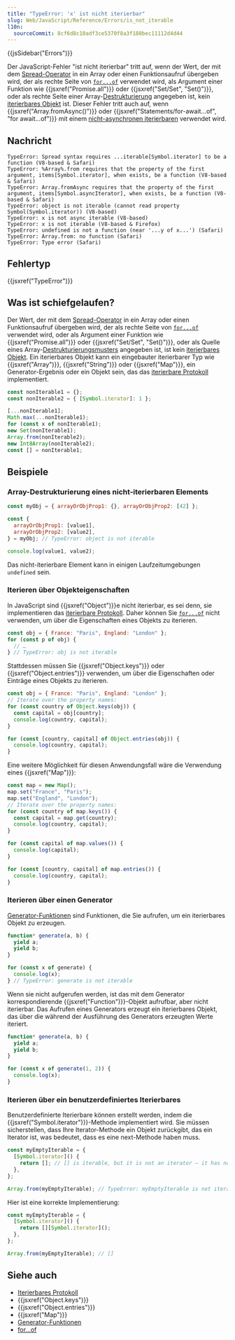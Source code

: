 ```yaml
---
title: "TypeError: 'x' ist nicht iterierbar"
slug: Web/JavaScript/Reference/Errors/is_not_iterable
l10n:
  sourceCommit: 8cf6d8c10adf3ce5370f8a3f180bec11112d4d44
---
```


{{jsSidebar("Errors")}}

Der JavaScript-Fehler "ist nicht iterierbar" tritt auf, wenn der Wert, der mit dem [Spread-Operator](/de/docs/Web/JavaScript/Reference/Operators/Spread_syntax) in ein Array oder einen Funktionsaufruf übergeben wird, der als rechte Seite von [`for...of`](/de/docs/Web/JavaScript/Guide/Loops_and_iteration#for...of_statement) verwendet wird, als Argument einer Funktion wie {{jsxref("Promise.all")}} oder {{jsxref("Set/Set", "Set()")}}, oder als rechte Seite einer Array-[Destrukturierung](/de/docs/Web/JavaScript/Reference/Operators/Destructuring) angegeben ist, kein [iterierbares Objekt](/de/docs/Web/JavaScript/Reference/Iteration_protocols) ist. Dieser Fehler tritt auch auf, wenn {{jsxref("Array.fromAsync()")}} oder {{jsxref("Statements/for-await...of", "for await...of")}} mit einem [nicht-asynchronen iterierbaren](/de/docs/Web/JavaScript/Reference/Iteration_protocols#the_async_iterator_and_async_iterable_protocols) verwendet wird.

## Nachricht

```plain
TypeError: Spread syntax requires ...iterable[Symbol.iterator] to be a function (V8-based & Safari)
TypeError: %Array%.from requires that the property of the first argument, items[Symbol.iterator], when exists, be a function (V8-based & Safari)
TypeError: Array.fromAsync requires that the property of the first argument, items[Symbol.asyncIterator], when exists, be a function (V8-based & Safari)
TypeError: object is not iterable (cannot read property Symbol(Symbol.iterator)) (V8-based)
TypeError: x is not async iterable (V8-based)
TypeError: x is not iterable (V8-based & Firefox)
TypeError: undefined is not a function (near '...y of x...') (Safari)
TypeError: Array.from: no function (Safari)
TypeError: Type error (Safari)
```

## Fehlertyp

{{jsxref("TypeError")}}

## Was ist schiefgelaufen?

Der Wert, der mit dem [Spread-Operator](/de/docs/Web/JavaScript/Reference/Operators/Spread_syntax) in ein Array oder einen Funktionsaufruf übergeben wird, der als rechte Seite von [`for...of`](/de/docs/Web/JavaScript/Guide/Loops_and_iteration#for...of_statement) verwendet wird, oder als Argument einer Funktion wie {{jsxref("Promise.all")}} oder {{jsxref("Set/Set", "Set()")}}, oder als Quelle eines Array-[Destrukturierungsmusters](/de/docs/Web/JavaScript/Reference/Operators/Destructuring) angegeben ist, ist kein [iterierbares Objekt](/de/docs/Web/JavaScript/Reference/Iteration_protocols). Ein iterierbares Objekt kann ein eingebauter iterierbarer Typ wie {{jsxref("Array")}}, {{jsxref("String")}} oder {{jsxref("Map")}}, ein Generator-Ergebnis oder ein Objekt sein, das das [iterierbare Protokoll](/de/docs/Web/JavaScript/Reference/Iteration_protocols#the_iterable_protocol) implementiert.

```js
const nonIterable1 = {};
const nonIterable2 = { [Symbol.iterator]: 1 };

[...nonIterable1];
Math.max(...nonIterable1);
for (const x of nonIterable1);
new Set(nonIterable1);
Array.from(nonIterable2);
new Int8Array(nonIterable2);
const [] = nonIterable1;
```

## Beispiele

### Array-Destrukturierung eines nicht-iterierbaren Elements

```js example-bad
const myObj = { arrayOrObjProp1: {}, arrayOrObjProp2: [42] };

const {
  arrayOrObjProp1: [value1],
  arrayOrObjProp2: [value2],
} = myObj; // TypeError: object is not iterable

console.log(value1, value2);
```

Das nicht-iterierbare Element kann in einigen Laufzeitumgebungen `undefined` sein.

### Iterieren über Objekteigenschaften

In JavaScript sind {{jsxref("Object")}}e nicht iterierbar, es sei denn, sie implementieren das [iterierbare Protokoll](/de/docs/Web/JavaScript/Reference/Iteration_protocols#the_iterable_protocol). Daher können Sie [`for...of`](/de/docs/Web/JavaScript/Guide/Loops_and_iteration#for...of_statement) nicht verwenden, um über die Eigenschaften eines Objekts zu iterieren.

```js example-bad
const obj = { France: "Paris", England: "London" };
for (const p of obj) {
  // …
} // TypeError: obj is not iterable
```

Stattdessen müssen Sie {{jsxref("Object.keys")}} oder {{jsxref("Object.entries")}} verwenden, um über die Eigenschaften oder Einträge eines Objekts zu iterieren.

```js example-good
const obj = { France: "Paris", England: "London" };
// Iterate over the property names:
for (const country of Object.keys(obj)) {
  const capital = obj[country];
  console.log(country, capital);
}

for (const [country, capital] of Object.entries(obj)) {
  console.log(country, capital);
}
```

Eine weitere Möglichkeit für diesen Anwendungsfall wäre die Verwendung eines {{jsxref("Map")}}:

```js example-good
const map = new Map();
map.set("France", "Paris");
map.set("England", "London");
// Iterate over the property names:
for (const country of map.keys()) {
  const capital = map.get(country);
  console.log(country, capital);
}

for (const capital of map.values()) {
  console.log(capital);
}

for (const [country, capital] of map.entries()) {
  console.log(country, capital);
}
```

### Iterieren über einen Generator

[Generator-Funktionen](/de/docs/Web/JavaScript/Guide/Iterators_and_generators#generator_functions) sind Funktionen, die Sie aufrufen, um ein iterierbares Objekt zu erzeugen.

```js example-bad
function* generate(a, b) {
  yield a;
  yield b;
}

for (const x of generate) {
  console.log(x);
} // TypeError: generate is not iterable
```

Wenn sie nicht aufgerufen werden, ist das mit dem Generator korrespondierende {{jsxref("Function")}}-Objekt aufrufbar, aber nicht iterierbar. Das Aufrufen eines Generators erzeugt ein iterierbares Objekt, das über die während der Ausführung des Generators erzeugten Werte iteriert.

```js example-good
function* generate(a, b) {
  yield a;
  yield b;
}

for (const x of generate(1, 2)) {
  console.log(x);
}
```

### Iterieren über ein benutzerdefiniertes Iterierbares

Benutzerdefinierte Iterierbare können erstellt werden, indem die {{jsxref("Symbol.iterator")}}-Methode implementiert wird. Sie müssen sicherstellen, dass Ihre Iterator-Methode ein Objekt zurückgibt, das ein Iterator ist, was bedeutet, dass es eine next-Methode haben muss.

```js example-bad
const myEmptyIterable = {
  [Symbol.iterator]() {
    return []; // [] is iterable, but it is not an iterator — it has no next method.
  },
};

Array.from(myEmptyIterable); // TypeError: myEmptyIterable is not iterable
```

Hier ist eine korrekte Implementierung:

```js example-good
const myEmptyIterable = {
  [Symbol.iterator]() {
    return [][Symbol.iterator]();
  },
};

Array.from(myEmptyIterable); // []
```

## Siehe auch

- [Iterierbares Protokoll](/de/docs/Web/JavaScript/Reference/Iteration_protocols#the_iterable_protocol)
- {{jsxref("Object.keys")}}
- {{jsxref("Object.entries")}}
- {{jsxref("Map")}}
- [Generator-Funktionen](/de/docs/Web/JavaScript/Guide/Iterators_and_generators#generator_functions)
- [for...of](/de/docs/Web/JavaScript/Guide/Loops_and_iteration#for...of_statement)
